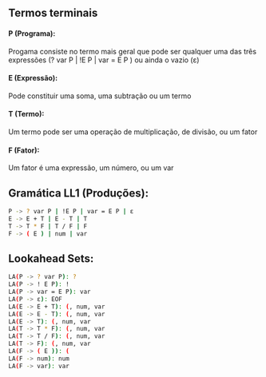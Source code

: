 ## Termos terminais

#### P (Programa):
Progama consiste no termo mais geral que pode ser qualquer uma das três expressões (? var P | !E P | var = E P ) ou ainda o vazio (ε)

#### E (Expressão):
Pode constituir uma soma, uma subtração ou um termo

#### T (Termo):
Um termo pode ser uma operação de multiplicação, de divisão, ou um fator

#### F (Fator):
Um fator é uma expressão, um número, ou um var

## Gramática LL1 (Produções):

```bash
P -> ? var P | !E P | var = E P | ε
E -> E + T | E - T | T
T -> T * F | T / F | F
F -> ( E ) | num | var
```


## Lookahead Sets:

```bash
LA(P -> ? var P): ?
LA(P -> ! E P): !
LA(P -> var = E P): var
LA(P -> ε): EOF
LA(E -> E + T): (, num, var
LA(E -> E - T): (, num, var
LA(E -> T): (, num, var
LA(T -> T * F): (, num, var
LA(T -> T / F): (, num, var
LA(T -> F): (, num, var
LA(F -> ( E )): (
LA(F -> num): num
LA(F -> var): var
```



